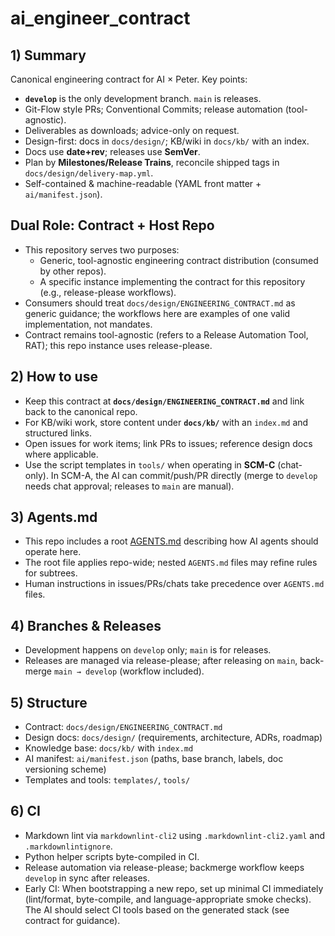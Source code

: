 # ai_engineer_contract

## 1) Summary

Canonical engineering contract for AI × Peter. Key points:

- **`develop`** is the only development branch. `main` is releases.
- Git-Flow style PRs; Conventional Commits; release automation (tool-agnostic).
- Deliverables as downloads; advice-only on request.
- Design-first: docs in `docs/design/`; KB/wiki in `docs/kb/` with an index.
- Docs use **date+rev**; releases use **SemVer**.
- Plan by **Milestones/Release Trains**, reconcile shipped tags in `docs/design/delivery-map.yml`.
- Self-contained & machine-readable (YAML front matter + `ai/manifest.json`).

## Dual Role: Contract + Host Repo

- This repository serves two purposes:
  - Generic, tool-agnostic engineering contract distribution (consumed by other repos).
  - A specific instance implementing the contract for this repository (e.g., release-please workflows).
- Consumers should treat `docs/design/ENGINEERING_CONTRACT.md` as generic guidance; the workflows here are examples of one valid implementation, not mandates.
- Contract remains tool-agnostic (refers to a Release Automation Tool, RAT); this repo instance uses release-please.

## 2) How to use

- Keep this contract at **`docs/design/ENGINEERING_CONTRACT.md`** and link back to the canonical repo.
- For KB/wiki work, store content under **`docs/kb/`** with an `index.md` and structured links.
- Open issues for work items; link PRs to issues; reference design docs where applicable.
- Use the script templates in `tools/` when operating in **SCM-C** (chat-only). In SCM-A, the AI can commit/push/PR directly (merge to `develop` needs chat approval; releases to `main` are manual).

## 3) Agents.md

- This repo includes a root [AGENTS.md](AGENTS.md) describing how AI agents should operate here.
- The root file applies repo-wide; nested `AGENTS.md` files may refine rules for subtrees.
- Human instructions in issues/PRs/chats take precedence over `AGENTS.md` files.

## 4) Branches & Releases

- Development happens on `develop` only; `main` is for releases.
- Releases are managed via release-please; after releasing on `main`, back-merge `main → develop` (workflow included).

## 5) Structure

- Contract: `docs/design/ENGINEERING_CONTRACT.md`
- Design docs: `docs/design/` (requirements, architecture, ADRs, roadmap)
- Knowledge base: `docs/kb/` with `index.md`
- AI manifest: `ai/manifest.json` (paths, base branch, labels, doc versioning scheme)
- Templates and tools: `templates/`, `tools/`

## 6) CI

- Markdown lint via `markdownlint-cli2` using `.markdownlint-cli2.yaml` and `.markdownlintignore`.
- Python helper scripts byte-compiled in CI.
- Release automation via release-please; backmerge workflow keeps `develop` in sync after releases.
 - Early CI: When bootstrapping a new repo, set up minimal CI immediately (lint/format, byte-compile, and language-appropriate smoke checks). The AI should select CI tools based on the generated stack (see contract for guidance).
